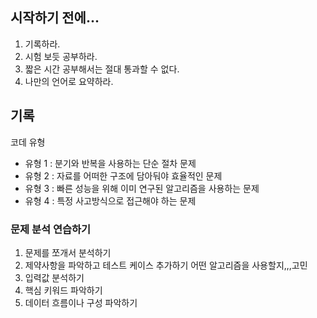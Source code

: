 ## 시작하기 전에...

1. 기록하라.
2. 시험 보듯 공부하라.
3. 짧은 시간 공부해서는 절대 통과할 수 없다.
4. 나만의 언어로 요약하라.

## 기록

코데 유형

- 유형 1 : 분기와 반복을 사용하는 단순 절차 문제
- 유형 2 : 자료를 어떠한 구조에 담아둬야 효율적인 문제
- 유형 3 : 빠른 성능을 위해 이미 연구된 알고리즘을 사용하는 문제
- 유형 4 : 특정 사고방식으로 접근해야 하는 문제

<h3>문제 분석 연습하기</h3>

1. 문제를 쪼개서 분석하기
2. 제약사항을 파악하고 테스트 케이스 추가하기
   어떤 알고리즘을 사용할지,,,고민
3. 입력값 분석하기
4. 핵심 키워드 파악하기
5. 데이터 흐름이나 구성 파악하기
